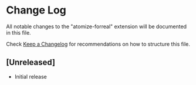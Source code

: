 # Change Log

All notable changes to the "atomize-forreal" extension will be documented in this file.

Check [Keep a Changelog](http://keepachangelog.com/) for recommendations on how to structure this file.

## [Unreleased]

- Initial release
